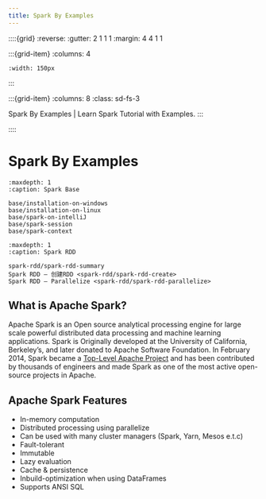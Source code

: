 ```yaml
---
title: Spark By Examples
---
```


::::{grid}
:reverse:
:gutter: 2 1 1 1
:margin: 4 4 1 1

:::{grid-item}
:columns: 4

```{image} ./_static/apachespark.svg
:width: 150px
```
:::

:::{grid-item}
:columns: 8
:class: sd-fs-3

Spark By Examples | Learn Spark Tutorial with Examples.
:::

::::

# Spark By Examples

```{toctree}
:maxdepth: 1
:caption: Spark Base

base/installation-on-windows
base/installation-on-linux
base/spark-on-intelliJ
base/spark-session
base/spark-context
```

```{toctree}
:maxdepth: 1
:caption: Spark RDD

spark-rdd/spark-rdd-summary
Spark RDD — 创建RDD <spark-rdd/spark-rdd-create>
Spark RDD — Parallelize <spark-rdd/spark-rdd-parallelize>
```

## What is Apache Spark?

Apache Spark is an Open source analytical processing engine for large scale powerful distributed data processing and
machine learning applications. Spark is Originally developed at the University of California, Berkeley’s, and later
donated to Apache Software Foundation. In February 2014, Spark became a [Top-Level Apache Project](https://en.wikipedia.org/wiki/Apache_Spark) and has been contributed
by thousands of engineers and made Spark as one of the most active open-source projects in Apache.


## Apache Spark Features

* In-memory computation
* Distributed processing using parallelize
* Can be used with many cluster managers (Spark, Yarn, Mesos e.t.c)
* Fault-tolerant
* Immutable
* Lazy evaluation
* Cache & persistence
* Inbuild-optimization when using DataFrames
* Supports ANSI SQL

